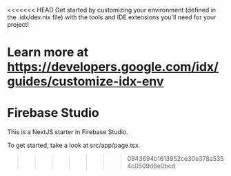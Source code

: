 <<<<<<< HEAD
Get started by customizing your environment (defined in the .idx/dev.nix file) with the tools and IDE extensions you'll need for your project!

Learn more at https://developers.google.com/idx/guides/customize-idx-env
=======
# Firebase Studio

This is a NextJS starter in Firebase Studio.

To get started, take a look at src/app/page.tsx.
>>>>>>> 0943694b1613952ce30e378a5354c0509d8e0bcd
